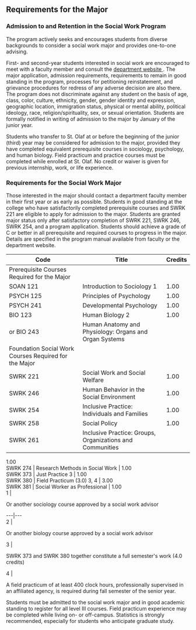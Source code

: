 ##  Requirements for the Major

###  Admission to and Retention in the Social Work Program

The program actively seeks and encourages students from diverse backgrounds to
consider a social work major and provides one-to-one advising.

First- and second-year students interested in social work are encouraged to
meet with a faculty member and consult the [ department website
](http://wp.stolaf.edu/socialwork/) . The major application, admission
requirements, requirements to remain in good standing in the program,
processes for petitioning reinstatement, and grievance procedures for redress
of any adverse decision are also there. The program does not discriminate
against any student on the basis of age, class, color, culture, ethnicity,
gender, gender identity and expression, geographic location, immigration
status, physical or mental ability, political ideology, race,
religion/spirituality, sex, or sexual orientation. Students are formally
notified in writing of admission to the major by January of the junior year.

Students who transfer to St. Olaf at or before the beginning of the junior
(third) year may be considered for admission to the major, provided they have
completed equivalent prerequisite courses in sociology, psychology, and human
biology. Field practicum and practice courses must be completed while enrolled
at St. Olaf. No credit or waiver is given for previous internship, work, or
life experience.

###  Requirements for the Social Work Major

Those interested in the major should contact a department faculty member in
their first year or as early as possible. Students in good standing at the
college who have satisfactorily completed prerequisite courses and SWRK 221
are eligible to apply for admission to the major. Students are granted major
status only after satisfactory completion of SWRK 221, SWRK 246, SWRK 254, and
a program application. Students should achieve a grade of C or better in all
prerequisite and required courses to progress in the major. Details are
specified in the program manual available from faculty or the department
website.

Code  |  Title  |  Credits  
---|---|---  
Prerequisite Courses Required for the Major  |  
SOAN 121  |  Introduction to Sociology  1  |  1.00  
PSYCH 125  |  Principles of Psychology  |  1.00  
PSYCH 241  |  Developmental Psychology  |  1.00  
BIO 123  |  Human Biology  2  |  1.00  
or BIO 243  |  Human Anatomy and Physiology: Organs and Organ Systems  
Foundation Social Work Courses Required for the Major  |  
SWRK 221  |  Social Work and Social Welfare  |  1.00  
SWRK 246  |  Human Behavior in the Social Environment  |  1.00  
SWRK 254  |  Inclusive Practice: Individuals and Families  |  1.00  
SWRK 258  |  Social Policy  |  1.00  
SWRK 261  |  Inclusive Practice: Groups, Organizations and Communities  |
1.00  
SWRK 274  |  Research Methods in Social Work  |  1.00  
SWRK 373  |  Just Practice  3  |  1.00  
SWRK 380  |  Field Practicum (3.0)  3, 4  |  3.00  
SWRK 381  |  Social Worker as Professional  |  1.00  
1  |

Or another sociology course approved by a social work advisor  
  
---|---  
2  |

Or another biology course approved by a social work advisor  
  
3  |

SWRK 373 and SWRK 380 together constitute a full semester's work (4.0 credits)  
  
4  |

A field practicum of at least 400 clock hours, professionally supervised in an
affiliated agency, is required during fall semester of the senior year.  
  
Students must be admitted to the social work major and in good academic
standing to register for all level III courses. Field practicum experience may
be completed while living on- or off-campus. Statistics is strongly
recommended, especially for students who anticipate graduate study.

